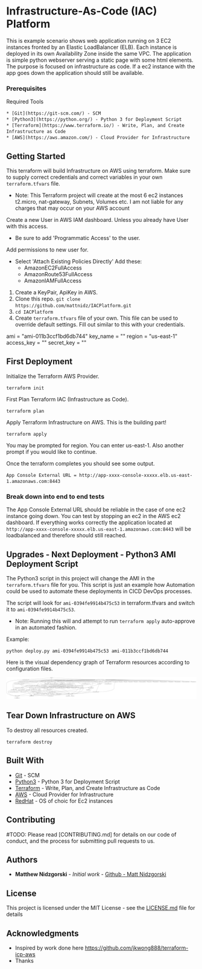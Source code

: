 # Infrastructure-As-Code (IAC) Platform 
This is example scenario shows web application running on 3 EC2 instances fronted by an Elastic LoadBalancer (ELB). Each instance is deployed in its own Availability Zone inside the same VPC. The application is simple python webserver serving a static page with some html elements. The purpose is focused on infrastructure as code. If a ec2 instance with the app goes down the application should still be available.


### Prerequisites
Required Tools
```
* [Git](https://git-scm.com/) - SCM
* [Python3](https://python.org/) - Python 3 for Deployment Script
* [Terraform](https://www.terraform.io/) - Write, Plan, and Create Infrastructure as Code
* [AWS](https://aws.amazon.com/) - Cloud Provider for Infrastructure
```


## Getting Started
This terraform will build Infrastructure on AWS using terraform. Make sure to supply 
correct credentials and correct variables in your own `terraform.tfvars` file.

* Note: This Terraform project will create at the most 6 ec2 instances t2.micro, nat-gateway, Subnets, Volumes etc. I am not liable for any charges that may occur on your AWS account

Create a new User in AWS IAM dashboard. Unless you already have User with this access.
* Be sure to add 'Programmatic Access' to the user.

Add permissions to new user for.
* Select 'Attach Existing Policies Directly'
Add these:
    * AmazonEC2FullAccess
    * AmazonRoute53FullAccess
    * AmazonIAMFullAccess

1. Create a KeyPair, ApiKey in AWS.
2. Clone this repo. `git clone https://github.com/mattnidz/IACPlatform.git`
3. `cd IACPlatform`
4. Create `terraform.tfvars` file of your own. This file can be used to override default settings. Fill out similar to this with your credentials.

ami = "ami-011b3ccf1bd6db744"
key_name = ""
region = "us-east-1"
access_key = ""
secret_key = ""


## First Deployment
Initialize the Terraform AWS Provider.

```
terraform init
```

First Plan Terraform IAC (Infrastructure as Code).

```
terraform plan
```

Apply Terraform Infrastructure on AWS. This is the building part!

```
terraform apply
```
You may be prompted for region. You can enter us-east-1.
Also another prompt if you would like to continue. 

Once the terraform completes you should see some output.
```
App Console External URL = http://app-xxxx-console-xxxxx.elb.us-east-1.amazonaws.com:8443
```

### Break down into end to end tests
The App Console External URL should be reliable in the case of one ec2 instance going down.
You can test by stopping an ec2 in the AWS ec2 dashboard. 
If everything works correctly the application located at `http://app-xxxx-console-xxxxx.elb.us-east-1.amazonaws.com:8443` will be loadbalanced and therefore should still reached.


## Upgrades - Next Deployment - Python3 AMI Deployment Script

The Python3 script in this project will change the AMI in the `terraform.tfvars` file for you.
This script is just an example how Automation could be used to automate these deployments in CICD DevOps processes. 

The script will look for `ami-0394fe9914b475c53` in terraform.tfvars and switch it to `ami-0394fe9914b475c53`. 
* Note: Running this will and attempt to run `terraform apply` auto-approve in an automated fashion.
  
Example: 
```
python deploy.py ami-0394fe9914b475c53 ami-011b3ccf1bd6db744
```

Here is the visual dependency graph of Terraform resources according to configuration files.

![alt text](./graph.png)


## Tear Down Infrastructure on AWS

To destroy all resources created.

```
terraform destroy
```


## Built With

* [Git](https://git-scm.com/) - SCM
* [Python3](https://python.org/) - Python 3 for Deployment Script
* [Terraform](https://www.terraform.io/) - Write, Plan, and Create Infrastructure as Code
* [AWS](https://aws.amazon.com/) - Cloud Provider for Infrastructure
* [RedHat](https://www.redhat.com/) - OS of choic for Ec2 instances

## Contributing
#TODO:
Please read [CONTRIBUTING.md] for details on our code of conduct, and the process for submitting pull requests to us.

## Authors

* **Matthew Nidzgorski** - *Initial work* - [Github - Matt Nidzgorski](https://github.com/mattnidz)



## License

This project is licensed under the MIT License - see the [LICENSE.md](LICENSE.md) file for details

## Acknowledgments

* Inspired by work done here https://github.com/jkwong888/terraform-icp-aws
* Thanks
